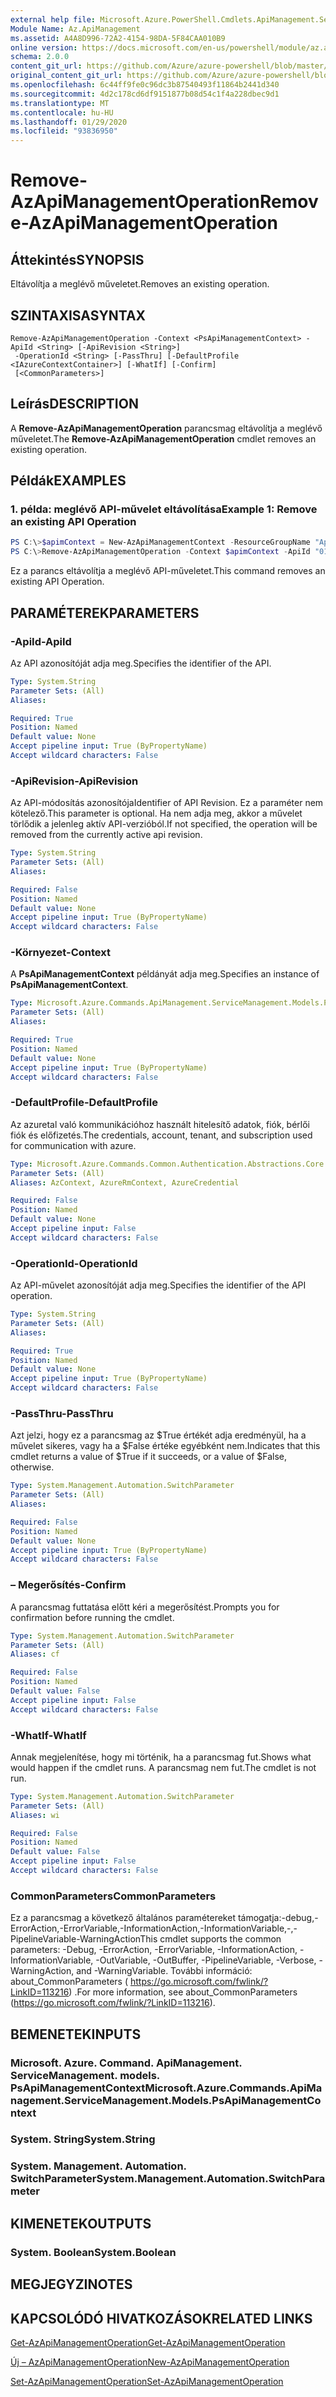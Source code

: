 ```yaml
---
external help file: Microsoft.Azure.PowerShell.Cmdlets.ApiManagement.ServiceManagement.dll-Help.xml
Module Name: Az.ApiManagement
ms.assetid: A4A8D996-72A2-4154-98DA-5F84CAA010B9
online version: https://docs.microsoft.com/en-us/powershell/module/az.apimanagement/remove-azapimanagementoperation
schema: 2.0.0
content_git_url: https://github.com/Azure/azure-powershell/blob/master/src/ApiManagement/ApiManagement/help/Remove-AzApiManagementOperation.md
original_content_git_url: https://github.com/Azure/azure-powershell/blob/master/src/ApiManagement/ApiManagement/help/Remove-AzApiManagementOperation.md
ms.openlocfilehash: 6c44ff9fe0c96dc3b87540493f11864b2441d340
ms.sourcegitcommit: 4d2c178cd6df9151877b08d54c1f4a228dbec9d1
ms.translationtype: MT
ms.contentlocale: hu-HU
ms.lasthandoff: 01/29/2020
ms.locfileid: "93836950"
---
```

# <span data-ttu-id="4cefb-101">Remove-AzApiManagementOperation</span><span class="sxs-lookup"><span data-stu-id="4cefb-101">Remove-AzApiManagementOperation</span></span>

## <span data-ttu-id="4cefb-102">Áttekintés</span><span class="sxs-lookup"><span data-stu-id="4cefb-102">SYNOPSIS</span></span>
<span data-ttu-id="4cefb-103">Eltávolítja a meglévő műveletet.</span><span class="sxs-lookup"><span data-stu-id="4cefb-103">Removes an existing operation.</span></span>

## <span data-ttu-id="4cefb-104">SZINTAXISA</span><span class="sxs-lookup"><span data-stu-id="4cefb-104">SYNTAX</span></span>

```
Remove-AzApiManagementOperation -Context <PsApiManagementContext> -ApiId <String> [-ApiRevision <String>]
 -OperationId <String> [-PassThru] [-DefaultProfile <IAzureContextContainer>] [-WhatIf] [-Confirm]
 [<CommonParameters>]
```

## <span data-ttu-id="4cefb-105">Leírás</span><span class="sxs-lookup"><span data-stu-id="4cefb-105">DESCRIPTION</span></span>
<span data-ttu-id="4cefb-106">A **Remove-AzApiManagementOperation** parancsmag eltávolítja a meglévő műveletet.</span><span class="sxs-lookup"><span data-stu-id="4cefb-106">The **Remove-AzApiManagementOperation** cmdlet removes an existing operation.</span></span>

## <span data-ttu-id="4cefb-107">Példák</span><span class="sxs-lookup"><span data-stu-id="4cefb-107">EXAMPLES</span></span>

### <span data-ttu-id="4cefb-108">1. példa: meglévő API-művelet eltávolítása</span><span class="sxs-lookup"><span data-stu-id="4cefb-108">Example 1: Remove an existing API Operation</span></span>
```powershell
PS C:\>$apimContext = New-AzApiManagementContext -ResourceGroupName "Api-Default-WestUS" -ServiceName "contoso"
PS C:\>Remove-AzApiManagementOperation -Context $apimContext -ApiId "0123456789" -OperationId "9876543210" -Force
```

<span data-ttu-id="4cefb-109">Ez a parancs eltávolítja a meglévő API-műveletet.</span><span class="sxs-lookup"><span data-stu-id="4cefb-109">This command removes an existing API Operation.</span></span>

## <span data-ttu-id="4cefb-110">PARAMÉTEREK</span><span class="sxs-lookup"><span data-stu-id="4cefb-110">PARAMETERS</span></span>

### <span data-ttu-id="4cefb-111">-ApiId</span><span class="sxs-lookup"><span data-stu-id="4cefb-111">-ApiId</span></span>
<span data-ttu-id="4cefb-112">Az API azonosítóját adja meg.</span><span class="sxs-lookup"><span data-stu-id="4cefb-112">Specifies the identifier of the API.</span></span>

```yaml
Type: System.String
Parameter Sets: (All)
Aliases:

Required: True
Position: Named
Default value: None
Accept pipeline input: True (ByPropertyName)
Accept wildcard characters: False
```

### <span data-ttu-id="4cefb-113">-ApiRevision</span><span class="sxs-lookup"><span data-stu-id="4cefb-113">-ApiRevision</span></span>
<span data-ttu-id="4cefb-114">Az API-módosítás azonosítója</span><span class="sxs-lookup"><span data-stu-id="4cefb-114">Identifier of API Revision.</span></span> <span data-ttu-id="4cefb-115">Ez a paraméter nem kötelező.</span><span class="sxs-lookup"><span data-stu-id="4cefb-115">This parameter is optional.</span></span> <span data-ttu-id="4cefb-116">Ha nem adja meg, akkor a művelet törlődik a jelenleg aktív API-verzióból.</span><span class="sxs-lookup"><span data-stu-id="4cefb-116">If not specified, the operation will be removed from the currently active api revision.</span></span>

```yaml
Type: System.String
Parameter Sets: (All)
Aliases:

Required: False
Position: Named
Default value: None
Accept pipeline input: True (ByPropertyName)
Accept wildcard characters: False
```

### <span data-ttu-id="4cefb-117">-Környezet</span><span class="sxs-lookup"><span data-stu-id="4cefb-117">-Context</span></span>
<span data-ttu-id="4cefb-118">A **PsApiManagementContext** példányát adja meg.</span><span class="sxs-lookup"><span data-stu-id="4cefb-118">Specifies an instance of **PsApiManagementContext**.</span></span>

```yaml
Type: Microsoft.Azure.Commands.ApiManagement.ServiceManagement.Models.PsApiManagementContext
Parameter Sets: (All)
Aliases:

Required: True
Position: Named
Default value: None
Accept pipeline input: True (ByPropertyName)
Accept wildcard characters: False
```

### <span data-ttu-id="4cefb-119">-DefaultProfile</span><span class="sxs-lookup"><span data-stu-id="4cefb-119">-DefaultProfile</span></span>
<span data-ttu-id="4cefb-120">Az azuretal való kommunikációhoz használt hitelesítő adatok, fiók, bérlői fiók és előfizetés.</span><span class="sxs-lookup"><span data-stu-id="4cefb-120">The credentials, account, tenant, and subscription used for communication with azure.</span></span>

```yaml
Type: Microsoft.Azure.Commands.Common.Authentication.Abstractions.Core.IAzureContextContainer
Parameter Sets: (All)
Aliases: AzContext, AzureRmContext, AzureCredential

Required: False
Position: Named
Default value: None
Accept pipeline input: False
Accept wildcard characters: False
```

### <span data-ttu-id="4cefb-121">-OperationId</span><span class="sxs-lookup"><span data-stu-id="4cefb-121">-OperationId</span></span>
<span data-ttu-id="4cefb-122">Az API-művelet azonosítóját adja meg.</span><span class="sxs-lookup"><span data-stu-id="4cefb-122">Specifies the identifier of the API operation.</span></span>

```yaml
Type: System.String
Parameter Sets: (All)
Aliases:

Required: True
Position: Named
Default value: None
Accept pipeline input: True (ByPropertyName)
Accept wildcard characters: False
```

### <span data-ttu-id="4cefb-123">-PassThru</span><span class="sxs-lookup"><span data-stu-id="4cefb-123">-PassThru</span></span>
<span data-ttu-id="4cefb-124">Azt jelzi, hogy ez a parancsmag az $True értékét adja eredményül, ha a művelet sikeres, vagy ha a $False értéke egyébként nem.</span><span class="sxs-lookup"><span data-stu-id="4cefb-124">Indicates that this cmdlet returns a value of $True if it succeeds, or a value of $False, otherwise.</span></span>

```yaml
Type: System.Management.Automation.SwitchParameter
Parameter Sets: (All)
Aliases:

Required: False
Position: Named
Default value: None
Accept pipeline input: True (ByPropertyName)
Accept wildcard characters: False
```

### <span data-ttu-id="4cefb-125">– Megerősítés</span><span class="sxs-lookup"><span data-stu-id="4cefb-125">-Confirm</span></span>
<span data-ttu-id="4cefb-126">A parancsmag futtatása előtt kéri a megerősítést.</span><span class="sxs-lookup"><span data-stu-id="4cefb-126">Prompts you for confirmation before running the cmdlet.</span></span>

```yaml
Type: System.Management.Automation.SwitchParameter
Parameter Sets: (All)
Aliases: cf

Required: False
Position: Named
Default value: False
Accept pipeline input: False
Accept wildcard characters: False
```

### <span data-ttu-id="4cefb-127">-WhatIf</span><span class="sxs-lookup"><span data-stu-id="4cefb-127">-WhatIf</span></span>
<span data-ttu-id="4cefb-128">Annak megjelenítése, hogy mi történik, ha a parancsmag fut.</span><span class="sxs-lookup"><span data-stu-id="4cefb-128">Shows what would happen if the cmdlet runs.</span></span>
<span data-ttu-id="4cefb-129">A parancsmag nem fut.</span><span class="sxs-lookup"><span data-stu-id="4cefb-129">The cmdlet is not run.</span></span>

```yaml
Type: System.Management.Automation.SwitchParameter
Parameter Sets: (All)
Aliases: wi

Required: False
Position: Named
Default value: False
Accept pipeline input: False
Accept wildcard characters: False
```

### <span data-ttu-id="4cefb-130">CommonParameters</span><span class="sxs-lookup"><span data-stu-id="4cefb-130">CommonParameters</span></span>
<span data-ttu-id="4cefb-131">Ez a parancsmag a következő általános paramétereket támogatja:-debug,-ErrorAction,-ErrorVariable,-InformationAction,-InformationVariable,-,-PipelineVariable-WarningAction</span><span class="sxs-lookup"><span data-stu-id="4cefb-131">This cmdlet supports the common parameters: -Debug, -ErrorAction, -ErrorVariable, -InformationAction, -InformationVariable, -OutVariable, -OutBuffer, -PipelineVariable, -Verbose, -WarningAction, and -WarningVariable.</span></span> <span data-ttu-id="4cefb-132">További információ: about_CommonParameters ( https://go.microsoft.com/fwlink/?LinkID=113216) .</span><span class="sxs-lookup"><span data-stu-id="4cefb-132">For more information, see about_CommonParameters (https://go.microsoft.com/fwlink/?LinkID=113216).</span></span>

## <span data-ttu-id="4cefb-133">BEMENETEK</span><span class="sxs-lookup"><span data-stu-id="4cefb-133">INPUTS</span></span>

### <span data-ttu-id="4cefb-134">Microsoft. Azure. Command. ApiManagement. ServiceManagement. models. PsApiManagementContext</span><span class="sxs-lookup"><span data-stu-id="4cefb-134">Microsoft.Azure.Commands.ApiManagement.ServiceManagement.Models.PsApiManagementContext</span></span>

### <span data-ttu-id="4cefb-135">System. String</span><span class="sxs-lookup"><span data-stu-id="4cefb-135">System.String</span></span>

### <span data-ttu-id="4cefb-136">System. Management. Automation. SwitchParameter</span><span class="sxs-lookup"><span data-stu-id="4cefb-136">System.Management.Automation.SwitchParameter</span></span>

## <span data-ttu-id="4cefb-137">KIMENETEK</span><span class="sxs-lookup"><span data-stu-id="4cefb-137">OUTPUTS</span></span>

### <span data-ttu-id="4cefb-138">System. Boolean</span><span class="sxs-lookup"><span data-stu-id="4cefb-138">System.Boolean</span></span>

## <span data-ttu-id="4cefb-139">MEGJEGYZI</span><span class="sxs-lookup"><span data-stu-id="4cefb-139">NOTES</span></span>

## <span data-ttu-id="4cefb-140">KAPCSOLÓDÓ HIVATKOZÁSOK</span><span class="sxs-lookup"><span data-stu-id="4cefb-140">RELATED LINKS</span></span>

[<span data-ttu-id="4cefb-141">Get-AzApiManagementOperation</span><span class="sxs-lookup"><span data-stu-id="4cefb-141">Get-AzApiManagementOperation</span></span>](./Get-AzApiManagementOperation.md)

[<span data-ttu-id="4cefb-142">Új – AzApiManagementOperation</span><span class="sxs-lookup"><span data-stu-id="4cefb-142">New-AzApiManagementOperation</span></span>](./New-AzApiManagementOperation.md)

[<span data-ttu-id="4cefb-143">Set-AzApiManagementOperation</span><span class="sxs-lookup"><span data-stu-id="4cefb-143">Set-AzApiManagementOperation</span></span>](./Set-AzApiManagementOperation.md)


